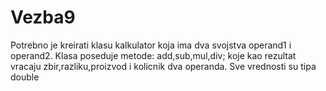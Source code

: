 # Vezba9

Potrebno je kreirati klasu kalkulator koja ima dva svojstva operand1 i operand2. Klasa poseduje metode: add,sub,mul,div; koje kao rezultat vracaju zbir,razliku,proizvod i kolicnik dva operanda. Sve vrednosti su tipa double
